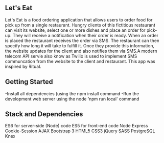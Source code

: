 ## Let's Eat
Let's Eat is a food ordering application that allows users to order food for pick up from a single restaurant. Hungry clients of this fictitious restaurant can visit its website, select one or more dishes and place an order for pick-up. They will receive a notification when their order is ready. When an order is placed the restaurant receives the order via SMS. The restaurant can then specify how long it will take to fulfill it. Once they provide this information, the website updates for the client and also notifies them via SMS.A modern telecom API servie also know as Twilio is used to implement SMS communcation from the website to the client and restaurant. This app was inspired by Ritual.

## Getting Started
-Install all dependencies (using the npm install command 
-Run the development web server using the node 'npm run local' command

## Stack and Dependencies
ES6 for server-side (Node) code
ES5 for front-end code
Node
Express
Cookie-Session
AJAX 
Bootstrap 3
HTML5
CSS3
jQuery
SASS 
PostgreSQL
Knex
